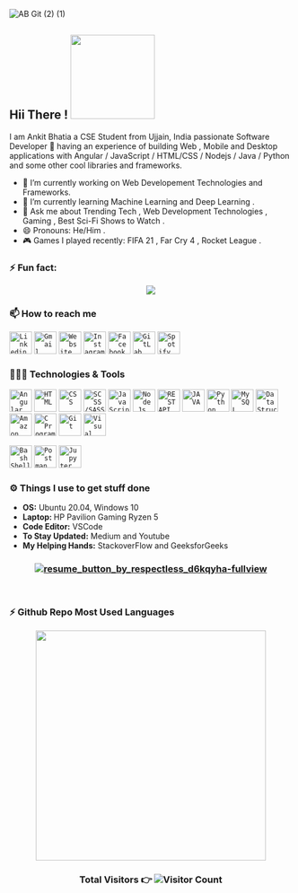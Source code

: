 ![AB Git (2) (1)](https://user-images.githubusercontent.com/60085587/106122868-37cf3780-617f-11eb-943c-5acf9cc769da.png)

## Hii There !  <img src="https://user-images.githubusercontent.com/60085587/106126179-11ab9680-6183-11eb-9059-8077bb11f3a9.gif" width="150"> 


I am Ankit Bhatia a CSE Student from Ujjain, India passionate Software Developer 🚀 having an experience of building Web , Mobile and Desktop applications with Angular / JavaScript / HTML/CSS / Nodejs / Java / Python and some other cool libraries and frameworks.

- 🔭 I’m currently working on Web Developement Technologies and Frameworks.
- 🌱 I’m currently learning Machine Learning and Deep Learning .
- 💬 Ask me about Trending Tech , Web Development Technologies , Gaming , Best Sci-Fi Shows to Watch .
- 😄 Pronouns: He/Him .
- 🎮 Games I played recently: FIFA 21 , Far Cry 4 , Rocket League . 

### ⚡ Fun fact: <br/> 
<p align="center"><img src="https://readme-jokes.vercel.app/api?bgColor=%23212529&textColor=%23ffddd2&qColor=%23f94144&aColor=%2390be6d&borderColor=%23f9c74f&codeColor=%23f9c74f"></p>

### 📫 How to reach me
<code><a href="https://www.linkedin.com/in/ankit-bhatia12/"><img src="https://user-images.githubusercontent.com/60085587/106135088-766bee80-618d-11eb-9a86-cf9ca3ba565b.png" width="40" title="Linkedin"></a></code>
<code><a href="ankit.bhatia1220@gmail.com"><img src="https://user-images.githubusercontent.com/60085587/106135086-753ac180-618d-11eb-800b-25533f481237.png" width="40" title="Gmail"></a></code>
<code><a href="https://bhatiaankit.in" target="_blank"><img src="https://user-images.githubusercontent.com/60085587/106135083-7370fe00-618d-11eb-898a-87f1d28fa8ed.png" width="40" title="Website"></a></code>
<code><a href="https://www.instagram.com/ankit1222000/"><img src="https://user-images.githubusercontent.com/60085587/106135075-6fdd7700-618d-11eb-9158-7f47f322051c.png" width="40" title="Instagram"></a></code>
<code><a href="https://www.facebook.com/ankit.bhatia.524/"><img src="https://user-images.githubusercontent.com/60085587/106135069-6e13b380-618d-11eb-9ed8-30e6450e3766.png" width="40" title="Facebook"></a></code>
<code><a href="https://gitlab.com/ankit.bhatia1220"><img src="https://user-images.githubusercontent.com/60085587/106136936-01e67f00-6190-11eb-8d8b-19f7fdacd253.png" width="40" title="GitLab"></a></code>
<code><a href="https://open.spotify.com/user/gjqk1r12yw9pb9iuus4v1itrd?si=Ndk8-K_9QdeYlIn1X3ZXRA"><img src="https://img.icons8.com/fluent/48/000000/spotify.png" width="40" title="Spotify"></a></code>

### 👨🏻‍💻 Technologies & Tools

<code><img src="https://user-images.githubusercontent.com/60085587/106137214-69043380-6190-11eb-98cc-85cb520ac7c4.png" width="40" title="Angular"></code> 
<code><img src="https://user-images.githubusercontent.com/60085587/106137223-6b668d80-6190-11eb-9df9-92e4c198898f.png" width="40" title="HTML"></code> 
<code><img src="https://user-images.githubusercontent.com/60085587/106137219-6acdf700-6190-11eb-9638-9da71ee972e9.png" width="40" title="CSS"></code> 
<code><img src="https://user-images.githubusercontent.com/60085587/106137232-6e617e00-6190-11eb-8c17-e48d0fd2cfae.png" width="40" title="SCSS/SASS"></code> 
<code><img src="https://user-images.githubusercontent.com/60085587/106137226-6c97ba80-6190-11eb-8136-81c77f5ac8bb.png" width="40" title="JavaScript"></code> 
<code><img src="https://user-images.githubusercontent.com/60085587/106137229-6d305100-6190-11eb-8c74-3d9880e67a9d.png" width="40" title="Node.Js"></code> 
<code><img src="https://user-images.githubusercontent.com/60085587/106137217-699cca00-6190-11eb-9c24-68e76ccb9376.png" width="40" title="REST API"></code> 
<code><img src="https://user-images.githubusercontent.com/60085587/106137225-6bff2400-6190-11eb-82ad-995de87a749b.png" width="40" title="JAVA"></code> 
<code><img src="https://user-images.githubusercontent.com/60085587/106137230-6dc8e780-6190-11eb-96a6-e8b8a5d71d79.png" width="40" title="Python"></code>
<code><img src="https://user-images.githubusercontent.com/60085587/106137227-6c97ba80-6190-11eb-97c3-2c3b991b36df.png" width="40" title="MySQL"></code> 
<code><img src="https://user-images.githubusercontent.com/60085587/106137220-6acdf700-6190-11eb-8786-47f53c73502a.png" width="40" title="Data Structures"></code> 
<code><img src="https://user-images.githubusercontent.com/60085587/149358891-2e60c64d-8376-461b-bc8f-d411301ecd64.png" width="40" title="Amazon Web Services"></code>
<code><img src="https://user-images.githubusercontent.com/60085587/106137218-6a356080-6190-11eb-9faa-e6d1d362235f.png" width="40" title="C Programming"></code> 
<code><img src="https://user-images.githubusercontent.com/60085587/106137222-6b668d80-6190-11eb-9a8e-afb462609d39.png" width="40" title="Git"></code>
<code><img src="https://user-images.githubusercontent.com/60085587/106137236-6efa1480-6190-11eb-89a0-e0e18efc6ac1.png" width="40" title="Visual Code Studio"></code> 

<code><img height="40" src="https://img.icons8.com/color/48/000000/console.png" title="Bash Shell"></code> 
<code><img src="https://user-images.githubusercontent.com/60085587/106141711-863c0080-6196-11eb-8ace-b4de3ab8a88e.png" width="40" title="Postman"></code>
<code><img src="https://user-images.githubusercontent.com/60085587/106145469-9a363100-619b-11eb-8e25-979f75134af8.png" width="40" title="Jupyter"></code>


### ⚙️ Things I use to get stuff done

<ul>
    <li><b>OS:</b> Ubuntu 20.04, Windows 10</li>
    <li><b>Laptop: </b> HP Pavilion Gaming Ryzen 5</li>
    <li><b>Code Editor:</b> VSCode</li>
    <li><b>To Stay Updated:</b> Medium and Youtube</li>
    <li><b>My Helping Hands:</b> StackoverFlow and GeeksforGeeks</li>
</ul>


### <p align="center"> <a href="https://drive.google.com/file/d/1k2HegqEHIIQclCF6uNu6v8-yU3A23Wf1/view?usp=sharing" target="_blank">![resume_button_by_respectless_d6kqyha-fullview](https://user-images.githubusercontent.com/60085587/106143159-64437d80-6198-11eb-8d9e-72dad5dab7ed.png) </a> </p>

<br/>

### ⚡ Github Repo Most Used Languages

<a href="https://github.com/ankit1222000/ankit1222000">
  <!-- <img align="center" src="https://github-readme-stats.vercel.app/api?username=ankit1222000&show_icons=true&theme=tokyonight" alt="Ankits's GitHub Stats" /> -->
  <p align="center"><img  src="https://github-readme-stats.vercel.app/api/top-langs/?username=ankit1222000&layout=compact&theme=tokyonight" alt=""Ankit's Languages Used Stats" width="410" /></p>
</a>
  
### <p align="center">Total Visitors 👉 ![Visitor Count](https://profile-counter.glitch.me/{ankit1222000}/count.svg)</p>
                                                                                                                                                    
                                                                                                                                                    
                                                                                                                                                  

